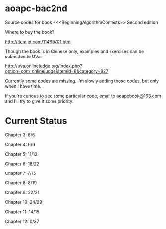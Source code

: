 aoapc-bac2nd
============

Source codes for book &lt;&lt;&lt;BeginningAlgorithmContests>> Second edition

Where to buy the book?

http://item.jd.com/11469701.html

Though the book is in Chinese only, examples and exercises can be submitted to UVa:

http://uva.onlinejudge.org/index.php?option=com_onlinejudge&Itemid=8&category=827

Currently some codes are missing. I'm slowly adding those codes, but only when I have time.

If you're curious to see some particular code, email to aoapcbook@163.com and I'll try to give it some priority.

Current Status
==============

Chapter 3: 6/6

Chapter 4: 6/6

Chapter 5: 11/12

Chapter 6: 18/22

Chapter 7: 7/15

Chapter 8: 8/19

Chapter 9: 22/31

Chapter 10: 24/29

Chapter 11: 14/15

Chapter 12: 0/37
